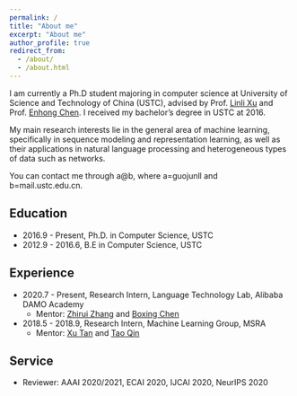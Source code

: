 ```yaml
---
permalink: /
title: "About me"
excerpt: "About me"
author_profile: true
redirect_from: 
  - /about/
  - /about.html
---
```


I am currently a Ph.D student majoring in computer science at University of Science and Technology of China (USTC), advised by Prof. [Linli Xu](http://staff.ustc.edu.cn/~linlixu/) and Prof. [Enhong Chen](http://staff.ustc.edu.cn/~cheneh/). I received my bachelor’s degree in USTC at 2016.

My main research interests lie in the general area of machine learning, specifically in sequence modeling and representation learning, as well as their applications in natural language processing and heterogeneous types of data such as networks.

You can contact me through a@b, where a=guojunll and b=mail.ustc.edu.cn.

Education
------
+ 2016.9 - Present, Ph.D. in Computer Science, USTC 
+ 2012.9 - 2016.6, B.E in Computer Science, USTC

Experience
------
+ 2020.7 - Present, Research Intern, Language Technology Lab, Alibaba DAMO Academy
  - Mentor: [Zhirui Zhang](https://zrustc.github.io/) and [Boxing Chen](https://sites.google.com/site/chenboxing/)
+ 2018.5 - 2018.9, Research Intern, Machine Learning Group, MSRA
  - Mentor: [Xu Tan](https://www.microsoft.com/en-us/research/people/xuta/) and [Tao Qin](https://www.microsoft.com/en-us/research/people/taoqin/)

Service
------
+ Reviewer: AAAI 2020/2021, ECAI 2020, IJCAI 2020, NeurIPS 2020
